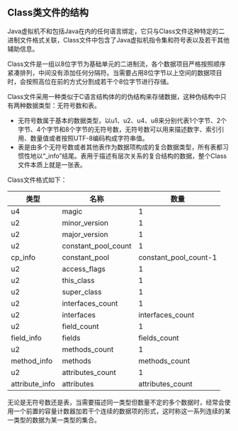 ## Class类文件的结构

Java虚拟机不和包括Java在内的任何语言绑定，它只与Class文件这种特定的二进制文件格式关联，Class文件中包含了Java虚拟机指令集和符号表以及若干其他辅助信息。

Class文件是一组以8位字节为基础单元的二进制流，各个数据项目严格按照顺序紧凑排列，中间没有添加任何分隔符。当需要占用8位字节以上空间的数据项目时，会按照高位在前的方式分割成若干个8位字节进行存储。

Class文件采用一种类似于C语言结构体的的伪结构来存储数据，这种伪结构中只有两种数据类型：无符号数和表。

+ 无符号数属于基本的数据类型，以u1、u2、u4、u8来分别代表1个字节、2个字节、4个字节和8个字节的无符号数，无符号数可以用来描述数字、索引引用、数量值或者按照UTF-8编码构成字符串值。
+ 表是由多个无符号数或者其他表作为数据项构成的复合数据类型，所有表都习惯性地以“_info”结尾。表用于描述有层次关系的复合结构的数据，整个Class文件本质上就是一张表。

Class文件格式如下：

| 类型           | 名称                | 数量                  |
| -------------- | ------------------- | --------------------- |
| u4             | magic               | 1                     |
| u2             | minor_version       | 1                     |
| u2             | major_version       | 1                     |
| u2             | constant_pool_count | 1                     |
| cp_info        | constant_pool       | constant_pool_count-1 |
| u2             | access_flags        | 1                     |
| u2             | this_class          | 1                     |
| u2             | super_class         | 1                     |
| u2             | interfaces_count    | 1                     |
| u2             | interfaces          | interfaces_count      |
| u2             | field_count         | 1                     |
| field_info     | fields              | fields_count          |
| u2             | methods_count       | 1                     |
| method_info    | methods             | methods_count         |
| u2             | attributes_count    | 1                     |
| attribute_info | attributes          | attributes_count      |

无论是无符号数还是表，当需要描述同一类型但数量不定的多个数据时，经常会使用一个前置的容量计数器加若干个连续的数据项的形式，这时称这一系列连续的某一类型的数据为某一类型的集合。
